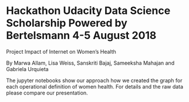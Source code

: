 # Hackathon Udacity Data Science Scholarship Powered by Bertelsmann 4-5 August 2018
Project   Impact of Internet on Women’s Health

By Marwa Allam, Lisa Weiss, Sanskriti Bajaj, 
Sameeksha Mahajan and Gabriela Urquieta

The jupyter notebooks show our approach how we created the graph for each operational definition of women health. 
For details and the raw data please compare our presentation.
